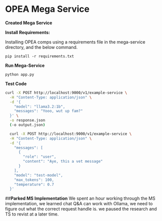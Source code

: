 # **OPEA Mega Service**

**Created Mega Service**


**Install Requirements:**

Installing OPEA comps using a requirements file in the mega-service directory, and the below command.

```
pip install -r requirements.txt
```

**Run Mega-Service**

```
python app.py
```

**Test Code**



```sh
curl -X POST http://localhost:9000/v1/example-service \
  -H "Content-Type: application/json" \
  -d '{
    "model": "llama3.2:1b",
    "messages": "Yooo, wut up fam?"
  }' \
  -o response.json
  (-o output.json)
```


```sh
  curl -X POST http://localhost:9000/v1/example-service \
  -H "Content-Type: application/json" \
  -d '{
    "messages": [
      {
        "role": "user",
        "content": "Aye, this a vet message"
      }
    ],
    "model": "test-model",
    "max_tokens": 100,
    "temperature": 0.7
  }'
```

##**Parked MS Implementation**
We spent an hour working through the MS implementation, we learned chat Q&A can work with Ollama, we need to figure out what the correct request handle is. we paused the research and TS to revist at a later time.
